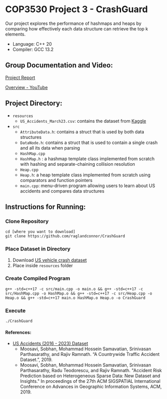 # COP3530 Project 3 - CrashGuard
Our project explores the performance of hashmaps and heaps by comparing how effectively each data structure can retrieve the top k elements.
- Language: C++ 20
- Compiler: GCC 13.2

## Group Documentation and Video:
[Project Report](https://drive.google.com/file/d/1D6bEjlnPTLO0aULwlZJOSo67gKgW0Rw_/view?usp=sharing)

[Overview - YouTube](https://youtu.be/E8t5Uz8HIlE?feature=shared)

## Project Directory:
- `resources`
  - `US_Accidents_March23.csv`: contains the dataset from [Kaggle](https://www.kaggle.com/datasets/sobhanmoosavi/us-accidents?resource=download)
- `src`
  - `AttributeData.h`: contains a struct that is used by both data structures
  - `DataNode.h`: contains a struct that is used to contain a single crash and all its data when parsing
  - `HashMap.cpp`
  - `HashMap.h` : a hashmap template class implemented from scratch with hashing and separate-chaining collision resolution
  - `Heap.cpp`
  - `Heap.h`: a heap template class implemented from scratch using comparators and function pointers
  - `main.cpp`: menu-driven program allowing users to learn about US accidents and compares data structures

## Instructions for Running:

### Clone Repository
```
cd [where you want to download]
git clone https://github.com/raglandconnor/CrashGuard
```

### Place Dataset in Directory
1. Download [US vehicle crash dataset](https://www.kaggle.com/datasets/sobhanmoosavi/us-accidents?resource=download)
2. Place inside `resources` folder

### Create Compiled Program
```
g++ -std=c++17 -c src/main.cpp -o main.o && g++ -std=c++17 -c src/HashMap.cpp -o HashMap.o && g++ -std=c++17 -c src/Heap.cpp -o Heap.o && g++ -std=c++17 main.o HashMap.o Heap.o -o CrashGuard
```

### Execute
```
./CrashGuard
```


#### References:
- [US Accidents (2016 - 2023) Dataset](https://www.kaggle.com/datasets/sobhanmoosavi/us-accidents?resource=download)
  - Moosavi, Sobhan, Mohammad Hossein Samavatian, Srinivasan Parthasarathy, and Rajiv Ramnath. “A Countrywide Traffic Accident Dataset.”, 2019.
  - Moosavi, Sobhan, Mohammad Hossein Samavatian, Srinivasan Parthasarathy, Radu Teodorescu, and Rajiv Ramnath. "Accident Risk Prediction based on Heterogeneous Sparse Data: New Dataset and Insights." In proceedings of the 27th ACM SIGSPATIAL International Conference on Advances in Geographic Information Systems, ACM, 2019.
